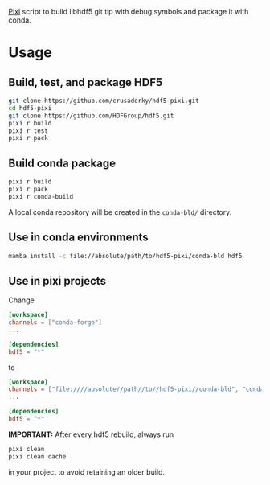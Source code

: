 [Pixi](https://pixi.sh) script to build libhdf5 git tip with debug
symbols and package it with conda.

# Usage

## Build, test, and package HDF5

```bash
git clone https://github.com/crusaderky/hdf5-pixi.git
cd hdf5-pixi
git clone https://github.com/HDFGroup/hdf5.git
pixi r build
pixi r test
pixi r pack
```

## Build conda package

```bash
pixi r build
pixi r pack
pixi r conda-build
```

A local conda repository will be created in the `conda-bld/` directory.

## Use in conda environments
```bash
mamba install -c file://absolute/path/to/hdf5-pixi/conda-bld hdf5
```

## Use in pixi projects
Change
```toml
[workspace]
channels = ["conda-forge"]
...

[dependencies]
hdf5 = "*"
```

to
```toml
[workspace]
channels = ["file:////absolute//path//to//hdf5-pixi//conda-bld", "conda-forge"]
...

[dependencies]
hdf5 = "*"
```

**IMPORTANT:** After every hdf5 rebuild, always run
```bash
pixi clean
pixi clean cache
```
in your project to avoid retaining an older build.
